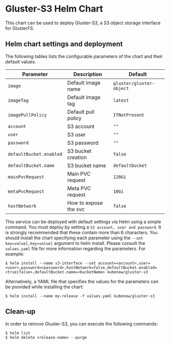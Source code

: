 Gluster-S3 Helm Chart
=====================

This chart can be used to deploy Gluster-S3, a S3 object storage interface for GlusterFS.

Helm chart settings and deployment
----------------------------------

The following tables lists the configurable parameters of the chart and their default values.

| Parameter                    | Description           | Default                 |
|------------------------------|-----------------------|-------------------------|
| `image`                      | Default image name    | `gluster/gluster-object`|
| `imageTag`                   | Default image tag     | `latest`                |
| `imagePullPolicy`            | Default pull policy   | `IfNotPresent`          |
| `account`                    | S3 account            | `""`                    |
| `user`                       | S3 user               | `""`                    |
| `password`                   | S3 password           | `""`                    |
| `defaultBucket.enabled`      | S3 bucket creation    | `false`                 |
| `defaultBucket.name`         | S3 bucket name        | `defaultbucket`        |
| `mainPvcRequest`             | Main PVC request      | `120Gi`                 |
| `metaPvcRequest`             | Meta PVC request      | `10Gi`                  |
| `hostNetwork`                | How to expose the svc | `false`                 |


This service can be deployed with default settings via Helm using a simple command. You must deploy by setting a `S3 account, user and password`. It is strongly recommended that these contain more than 6 characters. You should install the chart specifying each parameter using the `--set key=value[,key=value]` argument to helm install. Please consult the `values.yaml` file for more information regarding the parameters. For example:


```console
$ helm install --name s3-interface --set account=<account>,user=<user>,password=<password>,hostNetwork=false,defaultBucket.enabled=<true|false>,defaultBucket.name=<bucketName> kubenow/gluster-s3
```

Alternatively, a YAML file that specifies the values for the parameters can be provided while installing the chart:

```console
$ helm install --name my-release -f values.yaml kubenow/gluster-s3
```


Clean-up
--------

In order to remove Gluster-S3, you can execute the following commands:

```console
$ helm list
$ helm delete <release-name> --purge
```
